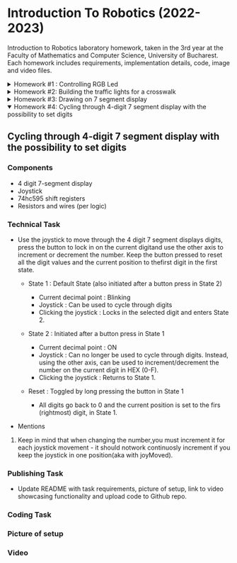 # Introduction To Robotics (2022-2023)

Introduction to Robotics laboratory homework, taken in the 3rd year at the Faculty of Mathematics and Computer Science, University of Bucharest. Each homework includes requirements, implementation details, code, image and video files.
<details>
  <summary> 
    Homework #1 : Controlling RGB Led
  </summary>

## Controlling RGB Led
  
### Components
* RGB Led 
* Potentiometers
* Resistors and wires (per logic)

### Technical Task

* Use a separate potentiometer in controlling each of the RGB led (Red, Green and Blue). The control must be done with digital electronics.

### Publishing Task

* Update README with task requirements, picture of setup, link to video showcasing functionality and upload code to Github repo.

### [Coding Task](https://github.com/IoanaLivia/IntroductionToRobotics/blob/main/Homework%20%5BCode%5D/Homework1/Homework_1/Homework_1.ino)

* Coding style is at utmost importance. Check consistency in style and spacing.

### Picture of setup

**!** The following setup corresponds to a common cathode RGB led. 

![](https://github.com/IoanaLivia/IntroductionToRobotics/blob/main/Assets/%231/%231_Upperview.jpeg)

**!** Common anode modifications: Put the common pin to 5V instead of GND (changing the wire per logic).

### [Video](https://youtu.be/IK3PnfRw_Ss)
[![](https://img.youtube.com/vi/IK3PnfRw_Ss/0.jpg)](https://www.youtube.com/watch?v=IK3PnfRw_Ss)

  </details>
<details>
  <summary> Homework #2: Building the traffic lights for a crosswalk </summary>

## Building the traffic lights for a crosswalk

### Components
* 5 Leds
* Button
* Buzzer
* Resistors and wires (per logic)

### Technical Task

* Build the traffic lights for a crosswalk. Use 2 LEDs to represent the traffic lights for people (red and green) and 3 LEDs to represent the traffic lights for cars (red, yellow and green). There are 4 states that the traffic lights system has to go through. 

  + State 1 : Default State (will be reinstated after State 4 ends)
  
     - Cars : Green Light
     - People : Red Light
     - Sound: none
     - Duration : indefinite (changed by pressing the button)
  
  + State 2 : initiated by counting down 8 seconds after a button press
 
     - Cars : Yellow Light
     - People : Red Light
     - Sound : none
     - Duration : 3 seconds
     
  + State 3 : initiated after State 2 ends

     - Cars : Red Light
     - People : Green Light
     - Sound : Beeping Sound from the buzzer at a constant interval
     - Duration : 8 seconds
     
  + State 4 : initiated after State 3 ends
     - Cars : Red Light
     - People : Blinking Green Light
     - Sound : Beeping Sound from the buzzer at a constant interval faster than the beeping in State 3
     - Duration : 4 seconds
     
     
**!** Pressing the button in any state other than state 1 should **NOT** yield any actions.
  
### Publishing Task

  * Update README with task requirements, picture of setup, link to video showcasing functionality and upload code to Github repo.

### [Coding Task](https://github.com/IoanaLivia/IntroductionToRobotics/blob/main/Homework%20%5BCode%5D/%232/Homework_2/Homework_2.ino)

  Coding style is of utmost importance. An important coding challenge present in this task is using millis() instead of delay().
  *Addendum* : using interrupts (properly coded: with debounce etc) yields a bonus.
  
  **!** Prints of Serial Monitor Output that showcase functionality can be found [here](https://github.com/IoanaLivia/IntroductionToRobotics/tree/main/Homework%20%5BCode%5D/%232/Serial_2).
  
### Picture of setup

![](https://github.com/IoanaLivia/IntroductionToRobotics/blob/main/Assets/%232/%232_upperview.jpeg)
### [Video](https://youtu.be/M8HzgoxRh9A)
[![](https://img.youtube.com/vi/M8HzgoxRh9A/0.jpg)](https://youtu.be/M8HzgoxRh9A)
</details>


<details>
  <summary> Homework #3: Drawing on 7 segment display</summary>

## Drawing on 7 segment display
  
### Components
* 7-segment display
* Joystick
* Resistors and wires (per logic)

### Technical Task

* Use the joystick to control the position of the segment and *draw* on the display.  The movement between segments should be natural (meaning they should jump from the current positiononly to neighbors, but without passing through *walls*.

 + State 1 : Default State (also initiated after a button press in State 2)
  
     - Current segment : Blinking
     - Joystick : Can be used to move from one position to its neighbours.
     - Clicking the joystick :
        * *Short* pressing : toggles State 2.
        * *Long* pressing : resets the entired display by turning all segments OFF and moving the current position to the decimal point.
  
  + State 2 : Initiated after a button press in State 1
 
     - Current segment : Stops blinking ; Adopts the state of the segment before selection
     (ON / OFF)
     - Joystick : Toggling the X (or Y, depending on personal preference regarding implementation) axis should change the segment state to the opposite state (ON -> OFF, OFF -> ON) .
     - Clicking the joystick : save the segment state and exit back to State 1.
     
* Mentions

<ol>
  <li> Long pressing the button to reset should only be available in State 1. </li>
  
  <li> Joystick movements should be done with toggle, as presented in the laboratory. (joy-Moved, etc) </li>
</ol>

* Mapping each segment to its neighbours

| Current Segment     | UP          | DOWN        | LEFT        | RIGHT       |
| ----------- | ----------- | ----------- | ----------- | ----------- |
| a           | N/A         | g           | f           | b           |
| b           | a           | g           | f           | N/A         |
| c           | g           | d           | e           | dp          |
| d           | g           | N/A         | e           | c           |
| e           | g           | d           | N/A         | c           |    
| f           | a           | g           | N/A         | b           |
| g           | a           | d           | N/A         | N/A         |
| dp          | N/A         | N/A         | c           | N/A         |

### Publishing Task

  * Update README with task requirements, picture of setup, link to video showcasing functionality and upload code to Github repo.

### [Coding Task](https://github.com/IoanaLivia/IntroductionToRobotics/blob/main/Homework%20%5BCode%5D/%233/Homework_3/Homework_3.ino)

  Coding style is of utmost importance. An important coding challenge present in this task is using millis() instead of delay().

### Picture of setup

![](https://github.com/IoanaLivia/IntroductionToRobotics/blob/main/Assets/%233/%233_upperview.JPG)

### [Video](https://youtu.be/CPm8NraoFVo)
[![](https://img.youtube.com/vi/CPm8NraoFVo/0.jpg)](https://www.youtube.com/watch?v=CPm8NraoFVo)


</details>

<details open>
  <summary> Homework #4: Cycling through 4-digit 7 segment display with the possibility to set digits</summary>
  
## Cycling through 4-digit 7 segment display with the possibility to set digits
  
### Components
* 4 digit 7-segment display
* Joystick
* 74hc595 shift registers
* Resistors and wires (per logic)

### Technical Task

* Use the joystick to move through the 4 digit 7 segment displays digits, press the button to lock in on the current digitand use the other axis to increment or decrement the number. Keep the button pressed to reset all the digit values and the current position to thefirst digit in the first state.


  + State 1 : Default State (also initiated after a button press in State 2)
  
     - Current decimal point : Blinking
     - Joystick : Can be used to cycle through digits
     - Clicking the joystick : Locks in the selected digit and enters State 2.
  
   + State 2 : Initiated after a button press in State 1
  
     - Current decimal point : ON
     - Joystick : Can no longer be used to cycle through digits. Instead, using the other axis, can be used to increment/decrement the number on the current digit in HEX (0-F).
     - Clicking the joystick : Returns to State 1.
     
    + Reset : Toggled by long pressing the button in State 1
    
      - All digits go back to 0 and the current position is set to the firs (rightmost) digit, in State 1.

* Mentions

<ol>
  <li> Keep in mind that when changing the number,you  must  increment  it  for  each  joystick  movement  -  it  should  notwork continuosly increment if you keep the joystick in one position(aka with joyMoved). </li>
  
</ol>


### Publishing Task

  * Update README with task requirements, picture of setup, link to video showcasing functionality and upload code to Github repo.

### Coding Task

### Picture of setup

### Video

 </details>
